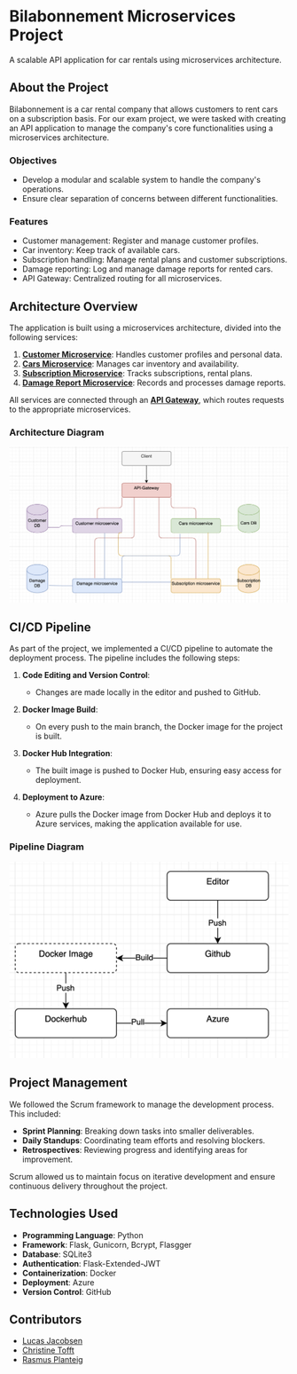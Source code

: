 # Bilabonnement Microservices Project
A scalable API application for car rentals using microservices architecture.

## About the Project
Bilabonnement is a car rental company that allows customers to rent cars on a subscription basis. 
For our exam project, we were tasked with creating an API application to manage the company's core functionalities using a microservices architecture.

### Objectives
- Develop a modular and scalable system to handle the company's operations.
- Ensure clear separation of concerns between different functionalities.

### Features
- Customer management: Register and manage customer profiles.
- Car inventory: Keep track of available cars.
- Subscription handling: Manage rental plans and customer subscriptions.
- Damage reporting: Log and manage damage reports for rented cars.
- API Gateway: Centralized routing for all microservices.


## Architecture Overview
The application is built using a microservices architecture, divided into the following services:

1. [**Customer Microservice**](https://github.com/ITA23-Studiegruppe-D-Bilabonnement/Customer-microservice): Handles customer profiles and personal data.
2. [**Cars Microservice**](https://github.com/ITA23-Studiegruppe-D-Bilabonnement/Cars-microservice): Manages car inventory and availability.
3. [**Subscription Microservice**](https://github.com/ITA23-Studiegruppe-D-Bilabonnement/Subscription-microservice): Tracks subscriptions, rental plans.
4. [**Damage Report Microservice**](https://github.com/ITA23-Studiegruppe-D-Bilabonnement/Damage-report-microservice): Records and processes damage reports.

All services are connected through an [**API Gateway**](https://github.com/ITA23-Studiegruppe-D-Bilabonnement/API-gateway), which routes requests to the appropriate microservices.

### Architecture Diagram
![Architecture Diagram](https://github.com/ITA23-Studiegruppe-D-Bilabonnement/.github/blob/cab92c4659e9e3df3c68fee52ff1bae972b7b31f/Arkitekturdiagram%20v2.png)

## CI/CD Pipeline

As part of the project, we implemented a CI/CD pipeline to automate the deployment process. The pipeline includes the following steps:

1. **Code Editing and Version Control**:
   - Changes are made locally in the editor and pushed to GitHub.

2. **Docker Image Build**:
   - On every push to the main branch, the Docker image for the project is built.

3. **Docker Hub Integration**:
   - The built image is pushed to Docker Hub, ensuring easy access for deployment.

4. **Deployment to Azure**:
   - Azure pulls the Docker image from Docker Hub and deploys it to Azure services, making the application available for use.

### Pipeline Diagram
![CI/CD Pipeline](https://github.com/ITA23-Studiegruppe-D-Bilabonnement/.github/blob/cab92c4659e9e3df3c68fee52ff1bae972b7b31f/Deployment%20process.png)

## Project Management

We followed the Scrum framework to manage the development process. This included:
- **Sprint Planning**: Breaking down tasks into smaller deliverables.
- **Daily Standups**: Coordinating team efforts and resolving blockers.
- **Retrospectives**: Reviewing progress and identifying areas for improvement.

Scrum allowed us to maintain focus on iterative development and ensure continuous delivery throughout the project.

## Technologies Used
- **Programming Language**: Python
- **Framework**: Flask, Gunicorn, Bcrypt, Flasgger
- **Database**: SQLite3
- **Authentication**: Flask-Extended-JWT
- **Containerization**: Docker
- **Deployment**: Azure
- **Version Control**: GitHub


## Contributors
- [Lucas Jacobsen](https://github.com/LucasFJ-2023)
- [Christine Tofft](https://github.com/christinetofft)
- [Rasmus Planteig](https://github.com/Planteig1)

